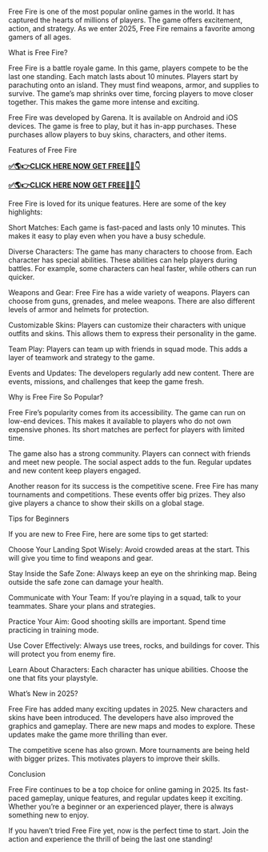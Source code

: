 Free Fire is one of the most popular online games in the world. It has captured the hearts of millions of players. The game offers excitement, action, and strategy. As we enter 2025, Free Fire remains a favorite among gamers of all ages.

What is Free Fire?

Free Fire is a battle royale game. In this game, players compete to be the last one standing. Each match lasts about 10 minutes. Players start by parachuting onto an island. They must find weapons, armor, and supplies to survive. The game’s map shrinks over time, forcing players to move closer together. This makes the game more intense and exciting.

Free Fire was developed by Garena. It is available on Android and iOS devices. The game is free to play, but it has in-app purchases. These purchases allow players to buy skins, characters, and other items.

Features of Free Fire

**[✅🌎👉CLICK HERE NOW GET FREE📌✅👇](https://mdshamiul.com/Best%20free%20fire/)**

**[✅🌎👉CLICK HERE NOW GET FREE📌✅👇](https://mdshamiul.com/Best%20free%20fire/)**

Free Fire is loved for its unique features. Here are some of the key highlights:

Short Matches: Each game is fast-paced and lasts only 10 minutes. This makes it easy to play even when you have a busy schedule.

Diverse Characters: The game has many characters to choose from. Each character has special abilities. These abilities can help players during battles. For example, some characters can heal faster, while others can run quicker.

Weapons and Gear: Free Fire has a wide variety of weapons. Players can choose from guns, grenades, and melee weapons. There are also different levels of armor and helmets for protection.

Customizable Skins: Players can customize their characters with unique outfits and skins. This allows them to express their personality in the game.

Team Play: Players can team up with friends in squad mode. This adds a layer of teamwork and strategy to the game.

Events and Updates: The developers regularly add new content. There are events, missions, and challenges that keep the game fresh.

Why is Free Fire So Popular?

Free Fire’s popularity comes from its accessibility. The game can run on low-end devices. This makes it available to players who do not own expensive phones. Its short matches are perfect for players with limited time.

The game also has a strong community. Players can connect with friends and meet new people. The social aspect adds to the fun. Regular updates and new content keep players engaged.

Another reason for its success is the competitive scene. Free Fire has many tournaments and competitions. These events offer big prizes. They also give players a chance to show their skills on a global stage.

Tips for Beginners

If you are new to Free Fire, here are some tips to get started:

Choose Your Landing Spot Wisely: Avoid crowded areas at the start. This will give you time to find weapons and gear.

Stay Inside the Safe Zone: Always keep an eye on the shrinking map. Being outside the safe zone can damage your health.

Communicate with Your Team: If you’re playing in a squad, talk to your teammates. Share your plans and strategies.

Practice Your Aim: Good shooting skills are important. Spend time practicing in training mode.

Use Cover Effectively: Always use trees, rocks, and buildings for cover. This will protect you from enemy fire.

Learn About Characters: Each character has unique abilities. Choose the one that fits your playstyle.

What’s New in 2025?

Free Fire has added many exciting updates in 2025. New characters and skins have been introduced. The developers have also improved the graphics and gameplay. There are new maps and modes to explore. These updates make the game more thrilling than ever.

The competitive scene has also grown. More tournaments are being held with bigger prizes. This motivates players to improve their skills.

Conclusion

Free Fire continues to be a top choice for online gaming in 2025. Its fast-paced gameplay, unique features, and regular updates keep it exciting. Whether you’re a beginner or an experienced player, there is always something new to enjoy.

If you haven’t tried Free Fire yet, now is the perfect time to start. Join the action and experience the thrill of being the last one standing!

